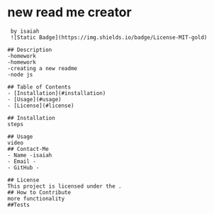# new read me creator
     by isaiah  
     ![Static Badge](https://img.shields.io/badge/License-MIT-gold)

    ## Description  
    -homework
    -homework  
    -creating a new readme
    -node js

    ## Table of Contents
    - [Installation](#installation)
    - [Usage](#usage)
    - [License](#license)

    ## Installation  
    steps

    ## Usage  
    video 
    ## Contact-Me
    - Name -isaiah
    - Email -
    - GitHub -

    ## License
    This project is licensed under the .
    ## How to Contribute
    more functionality
    ##Tests
    
